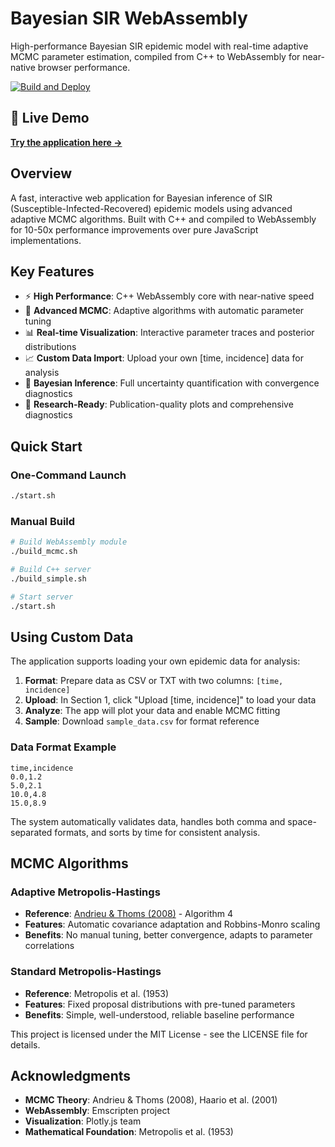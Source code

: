 # Bayesian SIR WebAssembly

High-performance Bayesian SIR epidemic model with real-time adaptive MCMC parameter estimation, compiled from C++ to WebAssembly for near-native browser performance.

[![Build and Deploy](https://github.com/dchodge/bayesian-sir-wasm/actions/workflows/deploy.yml/badge.svg)](https://github.com/dchodge/bayesian-sir-wasm/actions/workflows/deploy.yml)

## 🚀 Live Demo

**[Try the application here →](https://dchodge.github.io/bayesian-sir-wasm/)**

## Overview

A fast, interactive web application for Bayesian inference of SIR (Susceptible-Infected-Recovered) epidemic models using advanced adaptive MCMC algorithms. Built with C++ and compiled to WebAssembly for 10-50x performance improvements over pure JavaScript implementations.

## Key Features

- ⚡ **High Performance**: C++ WebAssembly core with near-native speed
- 🧠 **Advanced MCMC**: Adaptive algorithms with automatic parameter tuning
- 📊 **Real-time Visualization**: Interactive parameter traces and posterior distributions
- 📈 **Custom Data Import**: Upload your own [time, incidence] data for analysis  
- 🎯 **Bayesian Inference**: Full uncertainty quantification with convergence diagnostics
- 🔬 **Research-Ready**: Publication-quality plots and comprehensive diagnostics

## Quick Start

### One-Command Launch
```bash
./start.sh
```

### Manual Build
```bash
# Build WebAssembly module
./build_mcmc.sh

# Build C++ server
./build_simple.sh

# Start server
./start.sh
```

## Using Custom Data

The application supports loading your own epidemic data for analysis:

1. **Format**: Prepare data as CSV or TXT with two columns: `[time, incidence]`
2. **Upload**: In Section 1, click "Upload [time, incidence]" to load your data
3. **Analyze**: The app will plot your data and enable MCMC fitting
4. **Sample**: Download `sample_data.csv` for format reference

### Data Format Example
```csv
time,incidence
0.0,1.2
5.0,2.1
10.0,4.8
15.0,8.9
```

The system automatically validates data, handles both comma and space-separated formats, and sorts by time for consistent analysis.

## MCMC Algorithms

### Adaptive Metropolis-Hastings
- **Reference**: [Andrieu & Thoms (2008)](https://people.eecs.berkeley.edu/~jordan/sail/readings/andrieu-thoms.pdf) - Algorithm 4
- **Features**: Automatic covariance adaptation and Robbins-Monro scaling
- **Benefits**: No manual tuning, better convergence, adapts to parameter correlations

### Standard Metropolis-Hastings  
- **Reference**: Metropolis et al. (1953)
- **Features**: Fixed proposal distributions with pre-tuned parameters
- **Benefits**: Simple, well-understood, reliable baseline performance


This project is licensed under the MIT License - see the LICENSE file for details.


## Acknowledgments

- **MCMC Theory**: Andrieu & Thoms (2008), Haario et al. (2001)
- **WebAssembly**: Emscripten project
- **Visualization**: Plotly.js team
- **Mathematical Foundation**: Metropolis et al. (1953)
